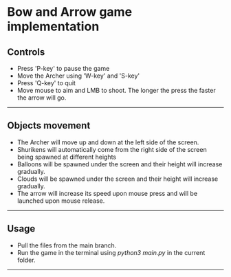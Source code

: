# Bow and Arrow game implementation

## Controls
* Press 'P-key' to pause the game
* Move the Archer using 'W-key' and 'S-key'
* Press 'Q-key' to quit
* Move mouse to aim and LMB to shoot. The longer the press the faster the arrow will go.
___

## Objects movement
* The Archer will move up and down at the left side of the screen.
* Shurikens will automatically come from the right side of the screen being spawned at different heights
* Balloons will be spawned under the screen and their height will increase gradually.
* Clouds will be spawned under the screen and their height will increase gradually.
* The arrow will increase its speed upon mouse press and will be launched upon mouse release.
___

## Usage
* Pull the files from the main branch.
* Run the game in the terminal using *python3 main.py* in the current folder.
___


